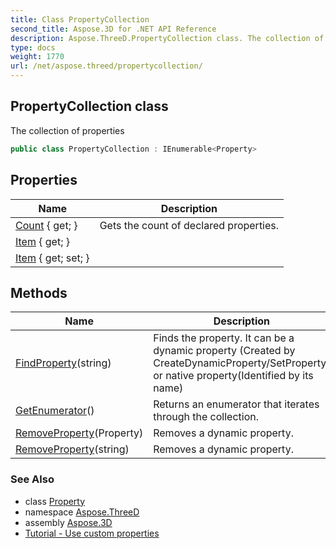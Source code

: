 ```yaml
---
title: Class PropertyCollection
second_title: Aspose.3D for .NET API Reference
description: Aspose.ThreeD.PropertyCollection class. The collection of properties
type: docs
weight: 1770
url: /net/aspose.threed/propertycollection/
---
```

## PropertyCollection class

The collection of properties

```csharp
public class PropertyCollection : IEnumerable<Property>
```

## Properties

| Name | Description |
| --- | --- |
| [Count](../../aspose.threed/propertycollection/count/) { get; } | Gets the count of declared properties. |
| [Item](../../aspose.threed/propertycollection/item/) { get; } |  |
| [Item](../../aspose.threed/propertycollection/item/) { get; set; } |  |

## Methods

| Name | Description |
| --- | --- |
| [FindProperty](../../aspose.threed/propertycollection/findproperty/)(string) | Finds the property. It can be a dynamic property (Created by CreateDynamicProperty/SetProperty) or native property(Identified by its name) |
| [GetEnumerator](../../aspose.threed/propertycollection/getenumerator/)() | Returns an enumerator that iterates through the collection. |
| [RemoveProperty](../../aspose.threed/propertycollection/removeproperty/#removeproperty)(Property) | Removes a dynamic property. |
| [RemoveProperty](../../aspose.threed/propertycollection/removeproperty/#removeproperty_1)(string) | Removes a dynamic property. |

### See Also

* class [Property](../property/)
* namespace [Aspose.ThreeD](../../aspose.threed/)
* assembly [Aspose.3D](../../)
* [Tutorial - Use custom properties](https://products.aspose.com/3d/tutorial/use-attribute-collections/)


